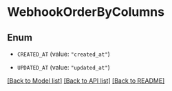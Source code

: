 # WebhookOrderByColumns

## Enum


* `CREATED_AT` (value: `"created_at"`)

* `UPDATED_AT` (value: `"updated_at"`)


[[Back to Model list]](../README.md#documentation-for-models) [[Back to API list]](../README.md#documentation-for-api-endpoints) [[Back to README]](../README.md)


